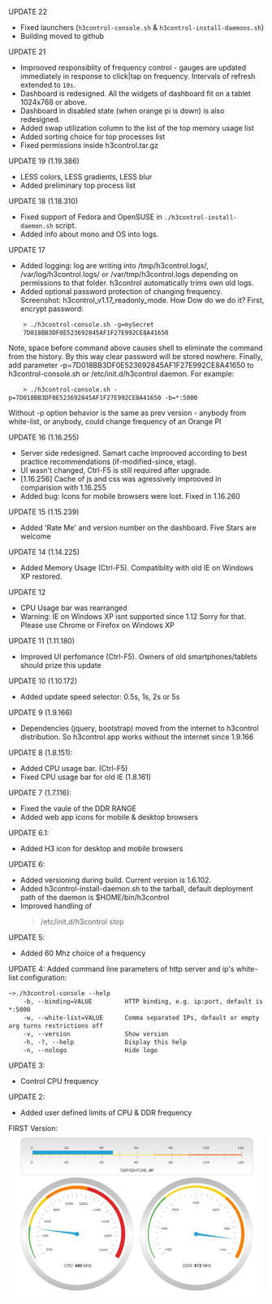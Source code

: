 
UPDATE 22
- Fixed launchers (`h3control-console.sh` & `h3control-install-daemons.sh`)
- Building moved to github


UPDATE 21
- Improoved responsiblity of frequency control - gauges are updated immediately in response to click|tap on frequency. Intervals of refresh extended to `10s`.
- Dashboard is redesigned. All the widgets of dashboard fit on a tablet 1024x768 or above.
- Dashboard in disabled state (when orange pi is down) is also redesigned.
- Added swap utilization column to the list of the top memory usage list
- Added sorting choice for top processes list
- Fixed permissions inside h3control.tar.gz


UPDATE 19 (1.19.386)
- LESS colors, LESS gradients, LESS blur
- Added preliminary top process list


UPDATE 18 (1.18.310)
- Fixed support of Fedora and OpenSUSE in `./h3control-install-daemon.sh` script.
- Added info about mono and OS into logs.


UPDATE 17
- Added logging: log are writing into /tmp/h3control.logs/, /var/log/h3control.logs/ or /var/tmp/h3control.logs depending on permissions to that folder. h3control automatically trims own old logs.
- Added optional password protection of changing frequency. Screenshot: h3control_v1.17_readonly_mode.  How Dow do we do it? First, encrypt password:
````
    > ./h3control-console.sh -g=mySecret
    7D018BB3DF0E523692845AF1F27E992CE8A41650
````
Note, space before command above causes shell to eliminate the command from the history. By this way clear password will be stored nowhere. Finally, add parameter -p=7D018BB3DF0E523692845AF1F27E992CE8A41650 to h3control-console.sh or /etc/init.d/h3control daemon. For example:

````
    > ./h3control-console.sh -p=7D018BB3DF0E523692845AF1F27E992CE8A41650 -b=*:5000
````
Without -p option behavior is the same as prev version - anybody from white-list, or anybody, could change frequency of an Orange PI


UPDATE 16 (1.16.255)
- Server side redesigned. Samart cache improoved according to best practice recommendations (if-modified-since, etag).
- UI wasn't changed, Ctrl-F5 is still required after upgrade.
- [1.16.256] Cache of js and css was agressively improoved in comparision with 1.16.255
- Added bug: Icons for mobile browsers were lost. Fixed in 1.16.260

UPDATE 15 (1.15.239)
- Added 'Rate Me' and version number on the dashboard. Five Stars are welcome

UPDATE 14 (1.14.225)
- Added Memory Usage (Ctrl-F5). Compatiblity with old IE on Windows XP restored.

UPDATE 12
- CPU Usage bar was rearranged
- Warning: IE on Windows XP isnt supported since 1.12 Sorry for that. Please use Chrome or Firefox on Windows XP

UPDATE 11 (1.11.180)
- Improved UI perfomance (Ctrl-F5). Owners of old smartphones/tablets should prize this update

UPDATE 10 (1.10.172)
- Added update speed selector: 0.5s, 1s, 2s or 5s

UPDATE 9 (1.9.166)
- Dependencies (jquery, bootstrap) moved from the internet to h3control distribution. So h3control app works without the internet since 1.9.166

UPDATE 8 (1.8.151):
- Added CPU usage bar. (Ctrl-F5)
- Fixed CPU usage bar for old IE (1.8.161)

UPDATE 7 (1.7.116):
- Fixed the vaule of the DDR RANGE
- Added web app icons for mobile & desktop browsers

UPDATE 6.1:
- Added H3 icon for desktop and mobile browsers

UPDATE 6:
- Added versioning during build. Current version is 1.6.102.
- Added h3control-install-daemon.sh to the tarball, default deployment path of the daemon is $HOME/bin/h3control
- Improved handling of
    > /etc/init.d/h3control stop


UPDATE 5:
- Added 60 Mhz choice of a frequency

UPDATE 4: Added command line parameters of http server and ip's white-list configuration:
````
~>./h3control-console --help
    -b, --binding=VALUE         HTTP binding, e.g. ip:port, default is *:5000
    -w, --white-list=VALUE      Comma separated IPs, default or empty arg turns restrictions off
    -v, --version               Show version
    -h, -?, --help              Display this help
    -n, --nologo                Hide logo
````

UPDATE 3:
- Control CPU frequency

UPDATE 2: 
- Added user defined limits of CPU & DDR frequency

FIRST Version:
![first version](https://github.com/devizer/h3control-bin/raw/master/images/h3control-first.jpg   "h3control first version")
